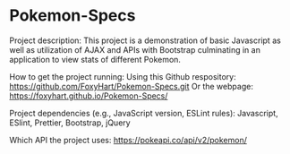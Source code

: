 # Pokemon-Specs
 Project description:
This project is a demonstration of basic Javascript as well as utilization of AJAX and APIs with Bootstrap
culminating in an application to view stats of different Pokemon.

How to get the project running: 
Using this Github respository: https://github.com/FoxyHart/Pokemon-Specs.git
Or the webpage: https://foxyhart.github.io/Pokemon-Specs/

Project dependencies (e.g., JavaScript version, ESLint rules):
Javascript, ESlint, Prettier, Bootstrap, jQuery

Which API the project uses: https://pokeapi.co/api/v2/pokemon/
